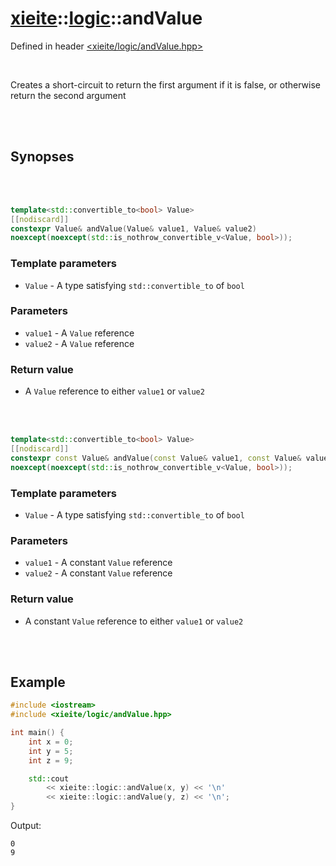 # [xieite](../xieite.md)::[logic](../logic.md)::andValue
Defined in header [<xieite/logic/andValue.hpp>](../../include/xieite/logic/andValue.hpp)

<br/>

Creates a short-circuit to return the first argument if it is false, or otherwise return the second argument

<br/><br/>

## Synopses

<br/><br/>

```cpp
template<std::convertible_to<bool> Value>
[[nodiscard]]
constexpr Value& andValue(Value& value1, Value& value2)
noexcept(noexcept(std::is_nothrow_convertible_v<Value, bool>));
```
### Template parameters
- `Value` - A type satisfying `std::convertible_to` of `bool`
### Parameters
- `value1` - A `Value` reference
- `value2` - A `Value` reference
### Return value
- A `Value` reference to either `value1` or `value2`

<br/><br/>

```cpp
template<std::convertible_to<bool> Value>
[[nodiscard]]
constexpr const Value& andValue(const Value& value1, const Value& value2)
noexcept(noexcept(std::is_nothrow_convertible_v<Value, bool>));
```
### Template parameters
- `Value` - A type satisfying `std::convertible_to` of `bool`
### Parameters
- `value1` - A constant `Value` reference
- `value2` - A constant `Value` reference
### Return value
- A constant `Value` reference to either `value1` or `value2`

<br/><br/>

## Example
```cpp
#include <iostream>
#include <xieite/logic/andValue.hpp>

int main() {
	int x = 0;
	int y = 5;
	int z = 9;

	std::cout
		<< xieite::logic::andValue(x, y) << '\n'
		<< xieite::logic::andValue(y, z) << '\n';
}
```
Output:
```
0
9
```
